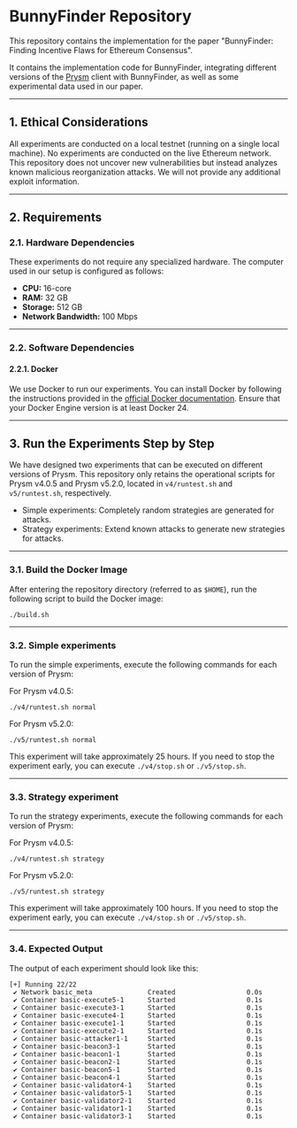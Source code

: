 # BunnyFinder Repository

This repository contains the implementation for the paper "BunnyFinder: Finding Incentive Flaws for Ethereum Consensus".

It contains the implementation code for BunnyFinder, integrating different versions of the [Prysm](https://github.com/OffchainLabs/prysm) client with BunnyFinder, as well as some experimental data used in our paper.

---

## 1. Ethical Considerations

All experiments are conducted on a local testnet (running on a single local machine). No experiments are conducted on the live Ethereum network. This repository does not uncover new vulnerabilities but instead analyzes known malicious reorganization attacks. We will not provide any additional exploit information.

---

## 2. Requirements

### 2.1. Hardware Dependencies

These experiments do not require any specialized hardware. The computer used in our setup is configured as follows:

- **CPU:** 16-core
- **RAM:** 32 GB
- **Storage:** 512 GB
- **Network Bandwidth:** 100 Mbps

---

### 2.2. Software Dependencies

#### 2.2.1. Docker

We use Docker to run our experiments. You can install Docker by following the instructions provided in the [official Docker documentation](https://docs.docker.com/engine/install/). Ensure that your Docker Engine version is at least Docker 24.

---

## 3. Run the Experiments Step by Step

We have designed two experiments that can be executed on different versions of Prysm. This repository only retains the operational scripts for Prysm v4.0.5 and Prysm v5.2.0, located in `v4/runtest.sh` and `v5/runtest.sh`, respectively.

- Simple experiments: Completely random strategies are generated for attacks.
- Strategy experiments: Extend known attacks to generate new strategies for attacks.

---

### 3.1. Build the Docker Image

After entering the repository directory (referred to as `$HOME`), run the following script to build the Docker image:

```shell
./build.sh
```

---

### 3.2. Simple experiments

To run the simple experiments, execute the following commands for each version of Prysm:

For Prysm v4.0.5:

```shell
./v4/runtest.sh normal
```

For Prysm v5.2.0:

```shell
./v5/runtest.sh normal
```

This experiment will take approximately 25 hours. If you need to stop the experiment early, you can execute `./v4/stop.sh` or `./v5/stop.sh`.

---

### 3.3. Strategy experiment

To run the strategy experiments, execute the following commands for each version of Prysm:

For Prysm v4.0.5:

```shell
./v4/runtest.sh strategy
```

For Prysm v5.2.0:

```shell
./v5/runtest.sh strategy
```

This experiment will take approximately 100 hours. If you need to stop the experiment early, you can execute `./v4/stop.sh` or `./v5/stop.sh`.

---

### 3.4. Expected Output

The output of each experiment should look like this:

```
[+] Running 22/22
 ✔ Network basic_meta              Created                  0.0s
 ✔ Container basic-execute5-1      Started                  0.1s
 ✔ Container basic-execute3-1      Started                  0.1s
 ✔ Container basic-execute4-1      Started                  0.1s
 ✔ Container basic-execute1-1      Started                  0.1s
 ✔ Container basic-execute2-1      Started                  0.1s
 ✔ Container basic-attacker1-1     Started                  0.1s
 ✔ Container basic-beacon3-1       Started                  0.1s
 ✔ Container basic-beacon1-1       Started                  0.1s
 ✔ Container basic-beacon2-1       Started                  0.1s
 ✔ Container basic-beacon5-1       Started                  0.1s
 ✔ Container basic-beacon4-1       Started                  0.1s
 ✔ Container basic-validator4-1    Started                  0.1s
 ✔ Container basic-validator5-1    Started                  0.1s
 ✔ Container basic-validator2-1    Started                  0.1s
 ✔ Container basic-validator1-1    Started                  0.1s
 ✔ Container basic-validator3-1    Started                  0.1s
```
